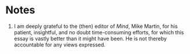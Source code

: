 # Notes
1.  I am deeply grateful to the (then) editor of *Mind*, Mike Martin, for his patient, insightful, and no doubt time-consuming efforts, for which this essay is vastly better than it might have been. He is not thereby accountable for any views expressed.
